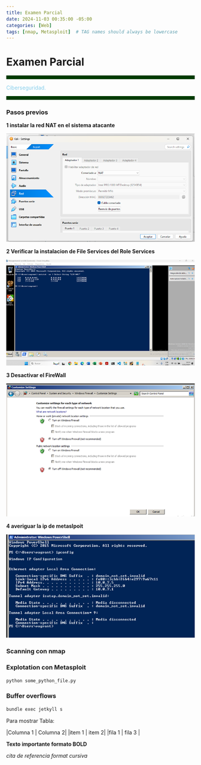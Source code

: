 ```yaml
---
title: Examen Parcial
date: 2024-11-03 00:35:00 -05:00
categories: [Web]
tags: [nmap, Metasploit]  # TAG names should always be lowercase
---
```

# Examen Parcial

<hr style="border: none; height: 10px; background-color: #003b00;">

<font color="#87CEEB"> Ciberseguridad.</font>

<hr style="border: none; height: 10px; background-color: #003b00;">

### Pasos previos


**1 instalar la red NAT en el sistema atacante**

![alt text](assets\image\NAT.png)

**2 Verificar la instalacion de File Services del Role Services**

![alt text](assets\image\verificarSell.png)

**3 Desactivar el FireWall**

![alt text](assets\image\firewall.png)


**4 averiguar la ip de metaslpoit**

![alt text](assets\image\ipconfig.png)


### Scanning con nmap
### Explotation con Metasploit

```python
python some_python_file.py
```

### Buffer overflows
```bash
bundle exec jetkyll s 
```




Para mostrar Tabla:

|Columna 1 | Columna 2|
|item 1 | item 2|
|fila 1 | fila 3 |

**Texto importante formato BOLD**

*cita de referencia format cursiva*